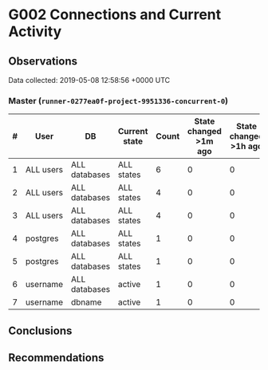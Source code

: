 # G002 Connections and Current Activity #

## Observations ##
Data collected: 2019-05-08 12:58:56 +0000 UTC  



### Master (`runner-0277ea0f-project-9951336-concurrent-0`) ###
  

\# | User | DB | Current state | Count | State changed >1m ago | State changed >1h ago | Tx age >1m | Tx age >1h
----|------|----|---------------|-------|-----------------------|----------------------|------------|-----------
1 | ALL users | ALL databases | ALL states | 6 | 0 | 0 | 0 | 0
2 | ALL users | ALL databases | ALL states | 4 | 0 | 0 | 0 | 0
3 | ALL users | ALL databases | ALL states | 4 | 0 | 0 | 0 | 0
4 | postgres | ALL databases | ALL states | 1 | 0 | 0 | 0 | 0
5 | postgres | ALL databases | ALL states | 1 | 0 | 0 | 0 | 0
6 | username | ALL databases | active | 1 | 0 | 0 | 0 | 0
7 | username | dbname | active | 1 | 0 | 0 | 0 | 0





## Conclusions ##


## Recommendations ##

